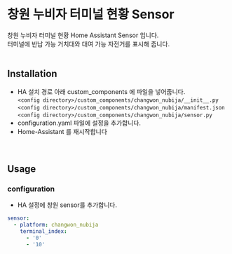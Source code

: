 # 창원 누비자 터미널 현황 Sensor
창원 누비자 터미널 현황 Home Assistant Sensor 입니다.<br>
터미널에 반납 가능 거치대와 대여 가능 자전거를 표시해 줍니다.
<br><br>
## Installation
- HA 설치 경로 아래 custom_components 에 파일을 넣어줍니다.<br>
  `<config directory>/custom_components/changwon_nubija/__init__.py`<br>
  `<config directory>/custom_components/changwon_nubija/manifest.json`<br>
  `<config directory>/custom_components/changwon_nubija/sensor.py`<br>
- configuration.yaml 파일에 설정을 추가합니다.<br>
- Home-Assistant 를 재시작합니다<br>
<br><br>
## Usage
### configuration
- HA 설정에 창원  sensor를 추가합니다.<br>
```yaml
sensor:
  - platform: changwon_nubija
    terminal_index:
      - '0'
      - '10'
```
